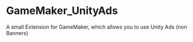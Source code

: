# GameMaker_UnityAds
A small Extension for GameMaker, which allows you to use Unity Ads (non Banners)
